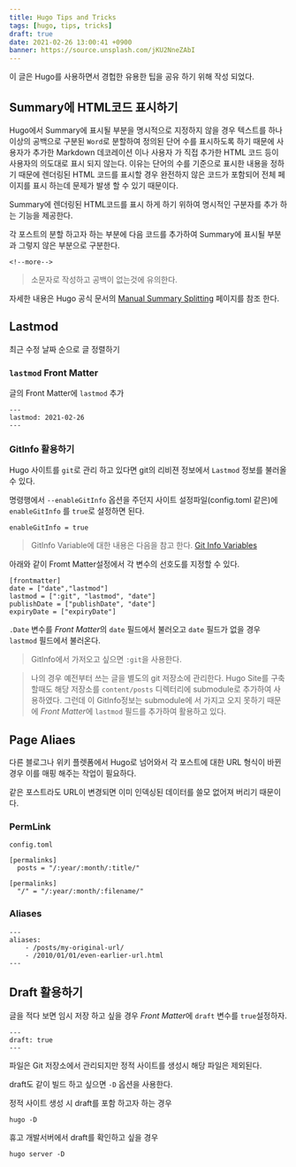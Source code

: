 ```yaml
---
title: Hugo Tips and Tricks
tags: [hugo, tips, tricks]
draft: true
date: 2021-02-26 13:00:41 +0900
banner: https://source.unsplash.com/jKU2NneZAbI
---
```


이 글은 Hugo를 사용하면서 경헙한 유용한 팁을 공유 하기 위해 작성 되었다. 

## Summary에 HTML코드 표시하기

Hugo에서 Summary에 표시될 부분을 명시적으로 지정하지 않을 경우 텍스트를 하나 이상의 공백으로 구분된 `Word`로 분할하여 정의된 단어 수를 표시하도록 하기 때문에 사용자가 추가한 Markdown 데코레이션 이나 사용자 가 직접 추가한 HTML 코드 등이 사용자의 의도대로 표시 되지 않는다. 이유는 단어의 수를 기준으로 표시한 내용을 정하기 때문에 렌더링된 HTML 코드를 표시할 경우 완전하지 않은 코드가 포함되어 전체 페이지를 표시 하는데 문제가 발생 할 수 있기 때문이다. 

Summary에 렌더링된 HTML코드를 표시 하게 하기 위하여 명시적인 구분자를 추가 하는 기능을 제공한다. 

각 포스트의 분할 하고자 하는 부분에 다음 코드를 추가하여 Summary에 표시될 부분과 그렇지 않은 부분으로 구분한다. 

<!--more-->

```
<!--more-->
```

> 소문자로 작성하고 공백이 없는것에 유의한다. 

자세한 내용은 Hugo 공식 문서의 [Manual Summary Splitting](https://gohugo.io/content-management/summaries/#manual-summary-splitting) 페이지를 참조 한다. 


## Lastmod

최근 수정 날짜 순으로 글 정렬하기


### `lastmod` Front Matter 
글의 Front Matter에  `lastmod` 추가 

```
---
lastmod: 2021-02-26
---
```

### GitInfo 활용하기
Hugo 사이트를 `git`로 관리 하고 있다면 git의 리비젼 정보에서 `Lastmod` 정보를 불러올 수 있다. 

명령행에서 `--enableGitInfo` 옵션을 주던지 사이트 설정파일(config.toml 같은)에 `enableGitInfo` 를 `true`로 설정하면 된다. 

```
enableGitInfo = true
```

> GitInfo Variable에 대한 내용은 다음을 참고 한다. [Git Info Variables](https://gohugo.io/variables/git/)


아래와 같이 Fromt Matter설정에서 각 변수의 선호도를 지정할 수 있다. 

```
[frontmatter]
date = ["date","lastmod"]
lastmod = [":git", "lastmod", "date"]
publishDate = ["publishDate", "date"]
expiryDate = ["expiryDate"]

```

`.Date` 변수를 *Front Matter*의 `date` 필드에서 불러오고 `date` 필드가 없을 경우 `lastmod` 필드에서 불러온다. 

> GitInfo에서 가저오고 싶으면 `:git`을 사용한다. 


> 나의 경우 예전부터 쓰는 글을 별도의 git 저장소에 관리한다. Hugo Site를 구축할때도 해당 저장소를 `content/posts` 디렉터리에 submodule로 추가하여 사용하였다. 그런데 이 GitInfo정보는 submodule에 서 가지고 오지 못하기 때문에 *Front Matter*에 `lastmod` 필드를 추가하여 활용하고 있다.



## Page Aliaes
다른 블로그나 위키 플렛폼에서 Hugo로 넘어와서 각 포스트에 대한 URL 형식이 바뀐 경우 이를 매핑 해주는 작업이 필요하다. 

같은 포스트라도 URL이 변경되면 이미 인덱싱된 데이터를 쓸모 없어져 버리기 때문이다. 

### PermLink 

`config.toml`
```
[permalinks]
  posts = "/:year/:month/:title/"
```

```
[permalinks]
  "/" = "/:year/:month/:filename/"
```

### Aliases
```
---
aliases:
    - /posts/my-original-url/
    - /2010/01/01/even-earlier-url.html
---
```

## Draft 활용하기

글을 적다 보면 임시 저장 하고 싶을 경우 *Front Matter*에 `draft` 변수를 `true`설정하자. 

```
---
draft: true
---
```

파일은 Git 저장소에서 관리되지만 정적 사이트를 생성시 해당 파일은 제외된다. 



draft도 같이 빌드 하고 싶으면 `-D` 옵션을 사용한다. 

정적 사이트 생성 시 draft를 포함 하고자 하는 경우 
```
hugo -D
```

휴고 개발서버에서 draft를 확인하고 싶을 경우 
```
hugo server -D
```
